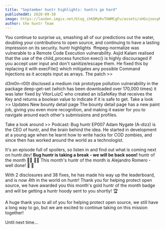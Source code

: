 ```yaml
---
title: "September huntr highlights: huntrs go hard"
publishedAt: 2020-09-30
image: https://landen.imgix.net/blog_ihKQMyRvTUWMCgFu/assets/xHGvjoocpMJsifeK.jpg?w=880
author: the huntr Team
---
```


You continue to surprise us, smashing all of our predictions out the water, doubling your contributions to open source, and continuing to have a lasting impression on its security.
huntr highlights 
ffmpeg-normalize was vulnerable to a Remote Code Execution vulnerability. Asjid Kalam realised that the use of the child_process function exec() is highly discouraged if you accept user input and don't sanitize/escape them. He fixed this by replacing it with execFile() which mitigates any possible Command Injections as it accepts input as arrays.
The patch >>

d3m0n-r00t disclosed a medium risk prototype pollution vulnerability in the package deep-get-set (which has been downloaded over 170,000 times) it was later fixed by VitorLuizC who created an isSafeKey that receives the Key and returns a boolean value to indicate if it is safe to get.
Take a look >>
Updates
New bounty detail page
The bounty detail page has a new paint job, giving you even more recognition, and making it easier for you to navigate around each other's submissions and profiles.

Take a look around >>
Podcast: Bug huntr
EP007
Adam Nygate (A-dizz) is the CEO of huntr, and the brain behind the idea. He started in development at a young age when he learnt how to write hacks for COD zombies, and since then has worked around the world as a technologist.

It's an episode full of spoilers, so listen in and find out what is coming next on huntr.dev!
**Bug huntr is taking a break - we will be back soon!**
huntr of the month 🦸‍♀️ 🦸‍♂️
This month's huntr of the month is Alejandro Romero - well done! 👏 👏

With 2 disclosures and 38 fixes, he has made his way up the leaderboard, and is now 4th in the world on huntr! Thank you for helping protect open source, we have awarded you this month's gold huntr of the month badge and will be getting a huntr hoody sent to you shortly! 🏆

A huge thank you to all of you for helping protect open source, we still have a long way to go, but we are excited to continue taking on this mission together!

Until next time...
